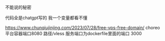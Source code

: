 不能说的秘密

代码全是chatgpt写的 我一个变量都看不懂

https://www.chunqiujinjing.com/2023/07/28/free-vps-free-domain/
choreo平台容器端口8080 路径/vless 服务端口为dockerfile里面的端口 3000
